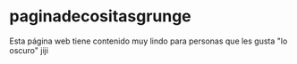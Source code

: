 # paginadecositasgrunge
Esta página web tiene contenido muy lindo para personas que les gusta "lo oscuro" jiji

